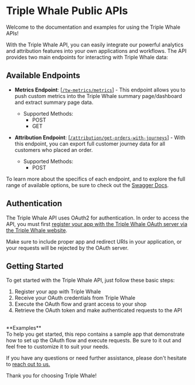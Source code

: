 # Triple Whale Public APIs

Welcome to the documentation and examples for using the Triple Whale APIs! 

With the Triple Whale API, you can easily integrate our powerful analytics and attribution features into your own applications and workflows. The API provides two main endpoints for interacting with Triple Whale data:

## Available Endpoints

- **Metrics Endpoint**: [[`/tw-metrics/metrics`](https://developers.triplewhale.com/swagger/index.html#/summary/summary-add-metrics)] - This endpoint allows you to push custom metrics into the Triple Whale summary page/dashboard and extract summary page data.
  - Supported Methods: 
    - POST
    - GET

- **Attribution Endpoint**: [[`/attribution/get-orders-with-journeys`](https://developers.triplewhale.com/swagger/index.html#/attribution/attribution-get-orders-with-journeys-post)] - With this endpoint, you can export full customer journey data for all customers who placed an order.
  - Supported Methods: 
    - POST

To learn more about the specifics of each endpoint, and to explore the full range of available options, be sure to check out the [Swagger Docs](https://developers.triplewhale.com/swagger/index.html).

## Authentication

The Triple Whale API uses OAuth2 for authentication. In order to access the API, you must first [register your app with the Triple Whale OAuth server via the Triple Whale website](https://developers.triplewhale.com/register-new-app). 

Make sure to include proper app and redirect URIs in your application, or your requests will be rejected by the OAuth server.

## Getting Started

To get started with the Triple Whale API, just follow these basic steps:

1. Register your app with Triple Whale
2. Receive your OAuth credentials from Triple Whale
3. Execute the OAuth flow and grant access to your shop
4. Retrieve the OAuth token and make authenticated requests to the API
<br>
**Examples**  
<br>
To help you get started, this repo contains a sample app that demonstrate how to set up the OAuth flow and execute requests. Be sure to it out and feel free to customize it to suit your needs.

If you have any questions or need further assistance, please don't hesitate to [reach out to us.](mailto:kellet@triplewhale.com)

Thank you for choosing Triple Whale!
